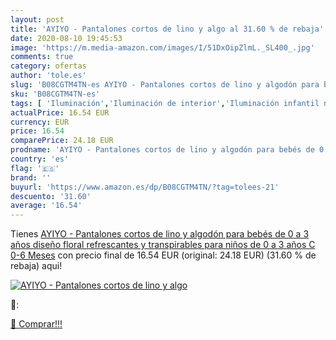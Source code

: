 ```yaml
---
layout: post
title: 'AYIYO - Pantalones cortos de lino y algo al 31.60 % de rebaja'
date: 2020-08-10 19:45:53
image: 'https://m.media-amazon.com/images/I/51DxOipZlmL._SL400_.jpg'
comments: true
category: ofertas
author: 'tole.es'
slug: 'B08CGTM4TN-es AYIYO - Pantalones cortos de lino y algodón para bebés de...'
sku: 'B08CGTM4TN-es'
tags: [ 'Iluminación','Iluminación de interior','Iluminación infantil nocturna','Lámparas e iluminación infantil','Monos para bebés niño','Ropa','Ropa de una pieza para bebés niño','Ropa para bebés','Ropa para bebés niño','bebés', ]
actualPrice: 16.54 EUR
currency: EUR
price: 16.54
comparePrice: 24.18 EUR
prodname: 'AYIYO - Pantalones cortos de lino y algodón para bebés de 0 a 3 años  diseño floral  refrescantes y transpirables  para niños de 0 a 3 años C 0-6 Meses'
country: 'es'
flag: '🇪🇸'
brand: ''
buyurl: 'https://www.amazon.es/dp/B08CGTM4TN/?tag=tolees-21'
descuento: '31.60'
average: '16.54'
---
```


Tienes [AYIYO - Pantalones cortos de lino y algodón para bebés de 0 a 3 años  diseño floral  refrescantes y transpirables  para niños de 0 a 3 años C 0-6 Meses](https://www.amazon.es/dp/B08CGTM4TN/?tag=tolees-21) con precio final de  16.54 EUR (original: 24.18 EUR) (31.60 %  de rebaja) aqui!

[![AYIYO - Pantalones cortos de lino y algo](https://m.media-amazon.com/images/I/51DxOipZlmL._SL400_.jpg)](https://www.amazon.es/dp/B08CGTM4TN/?tag=tolees-21)

🔎:


[🛒 Comprar!!!](https://www.amazon.es/dp/B08CGTM4TN/?tag=tolees-21)
